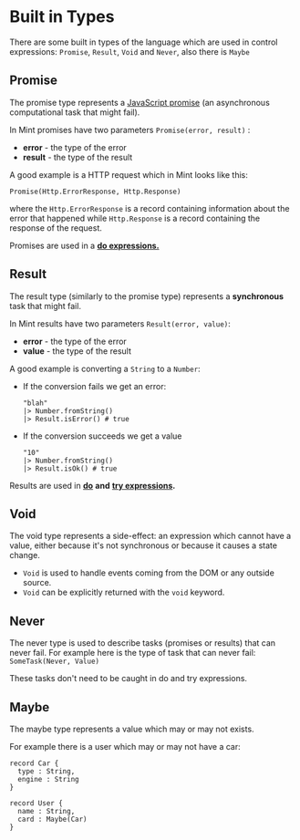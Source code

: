 # Built in Types

There are some built in types of the language which are used in control expressions: `Promise`, `Result`, `Void` and `Never`, also there is `Maybe`

## Promise

The promise type represents a [JavaScript promise](https://developer.mozilla.org/en-US/docs/Web/JavaScript/Reference/Global_Objects/Promise) \(an asynchronous computational task that might fail\).

In Mint promises have two parameters `Promise(error, result)` :

* **error** - the type of the error
* **result** - the type of the result

A good example is a HTTP request which in Mint looks like this:

`Promise(Http.ErrorResponse, Http.Response)`

where the `Http.ErrorResponse` is a record containing information about the error that happened while `Http.Response` is a record containing the response of the request.

Promises are used in a [**do expressions.**](control-expressions/do.md)

## Result

The result type \(similarly to the promise type\) represents a **synchronous** task that might fail.

In Mint results have two parameters `Result(error, value)`:

* **error** - the type of the error
* **value** - the type of the result

A good example is converting a `String` to a `Number`:

* If the conversion fails we get an error:

  ```text
  "blah"
  |> Number.fromString() 
  |> Result.isError() # true
  ```

* If the conversion succeeds we get a value

  ```text
  "10"
  |> Number.fromString()
  |> Result.isOk() # true
  ```

Results are used in [**do**](control-expressions/do.md) **and** [**try expressions**](control-expressions/try.md)**.**

## Void

The void type represents a side-effect: an expression which cannot have a value, either because it's not synchronous or because it causes a state change.

* `Void` is used to handle events coming from the DOM or any outside source.
* `Void` can be explicitly returned with the `void` keyword.

## Never

The never type is used to describe tasks \(promises or results\) that can never fail. For example here is the type of task that can never fail: `SomeTask(Never, Value)`

These tasks don't need to be caught in do and try expressions.

## Maybe

The maybe type represents a value which may or may not exists. 

For example there is a user which may or may not have a car:

```text
record Car {
  type : String,
  engine : String
}

record User {
  name : String,
  card : Maybe(Car)
}
```

